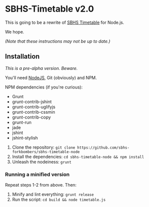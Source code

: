 SBHS-Timetable v2.0
====================

This is going to be a rewrite of [SBHS Timetable](https://github.com/sbhs-forkbombers/sbhs-timetable) for Node.js.

We hope.

_(Note that these instructions may not be up to date.)_

## Installation

_This is a pre-alpha version. Beware._

You'll need [NodeJS](http://nodejs.org), Git (obviously) and NPM.

NPM dependencies (if you're curious):
* Grunt
* grunt-contrib-jshint
* grunt-contrib-uglifyjs
* grunt-contrib-cssmin
* grunt-contrib-copy
* grunt-run
* jade
* jshint
* jshint-stylish

1. Clone the repository: `git clone https://github.com/sbhs-forkbombers/sbhs-timetable-node`
2. Install the dependencies: `cd sbhs-timetable-node && npm install`
3. Unleash the nodeiness: `grunt`

### Running a minified version

Repeat steps 1-2 from above. Then:

1. Minify and lint everything: `grunt release`
2. Run the script: `cd build && node timetable.js`
